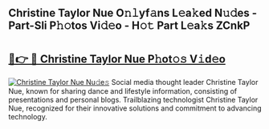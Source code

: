 ## Christine Taylor Nue O𝚗𝚕yf𝚊ns L𝚎a𝚔ed N𝚞𝚍es - Part-Sli P𝚑𝚘tos Vi𝚍𝚎o - H𝚘𝚝 Part L𝚎a𝚔s ZCnkP

# <h2><a href="http://kf238hx.oniu.top/?m=Christine+Taylor+Nue">🔗👉 🔴 Christine Taylor Nue P𝚑ot𝚘𝚜 V𝚒d𝚎o</a></h2>

[![Christine Taylor Nue Nu𝚍e𝚜](https://i.imgur.com/0qMVB7G.gif)](http://kf238hx.oniu.top/?m=Christine+Taylor+Nue)
Social media thought leader Christine Taylor Nue, known for sharing dance and lifestyle information, consisting of presentations and personal blogs. Trailblazing technologist Christine Taylor Nue, recognized for their innovative solutions and commitment to advancing technology.  
